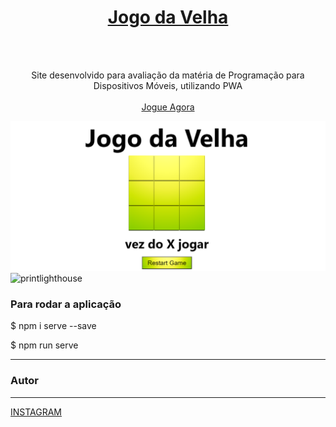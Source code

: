  
<div align="center">
  <a href="https://github.com/marianaferr0ni/jogo-da-velha">
    <h1>Jogo da Velha</h1>
  </a>
  <br />
  <br />
  
  <p align="center">
   Site desenvolvido para avaliação da matéria de Programação para Dispositivos Móveis, utilizando PWA
    <br />
    <br />
    <a href="https://willianifms.github.io/tictactoepwa/">Jogue Agora</a>
  </p>
</div>

<img src="/images/jogo.png" alt="printcomputador">

<img src="/imagens/lighthouse.png" alt="printlighthouse">



### Para rodar a aplicação

$ npm i serve --save

$ npm run serve

---

### Autor
---

<a href="https://www.instagram.com/willian_apenas/">INSTAGRAM</a>
